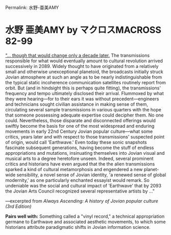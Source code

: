 Permalink: 水野-亜美AMY

# 水野 亜美AMY by マクロスMACROSS 82-99

["... though that would change only a decade later.](https://neoncityrecords.bandcamp.com/track/amy) The transmissions responsible for what would eventually amount to cultural revolution arrived successively in 2089. Widely thought to have originated from a relatively small and otherwise unexceptional planetoid, the broadcasts initially struck Jovian atmosphere at such an angle as to be nearly indistinguishable from the typical static incoherence communication satellites routinely report from orbit. But (and in hindsight this is perhaps quite fitting), the transmissions' frequency and tempo ultimately disclosed their arrival. Flummoxed by what they were hearing—for to their ears it was without precedent—engineers and technicians sought civilian assistance in making sense of them, circulating several sample transmissions in various quarters with the hope that someone possessing adequate expertise could decipher them. No one could. Nevertheless, those disparate and disconnected offerings would swiftly become the basis for one of the most widespread and enduring movements in early 22nd Century Jovian popular culture—what some critics, years later and with respect to those transmissions' suspected point of origin, would call 'Earthwave.' Even today these sonic snapshots fascinate subsequent generations, having become the stuff of endless appropriations and mutations, insinuating themselves into Jovian visual and musical arts to a degree heretofore unseen. Indeed, several prominent critics and historians have even argued that the the alien transmissions sparked a kind of cultural metamorphosis and engendered a new planet-wide sensibility, a novel sense of Jovian identity, 'a renewed sense of global modernity,' as one particularly enchanted essayist would remark. So undeniable was the social and cultural impact of 'Earthwave' that by 2093 the Jovian Arts Council recognized several representative artists by ..."

—excerpted from _Always Ascending: A history of Jovian popular culture (3rd Edition)_

**Pairs well with:** Something called a "vinyl record," a technical appropriation germane to Earthwave and associated aesthetic movements, to which some historians attribute paradigmatic shifts in Jovian information science.

